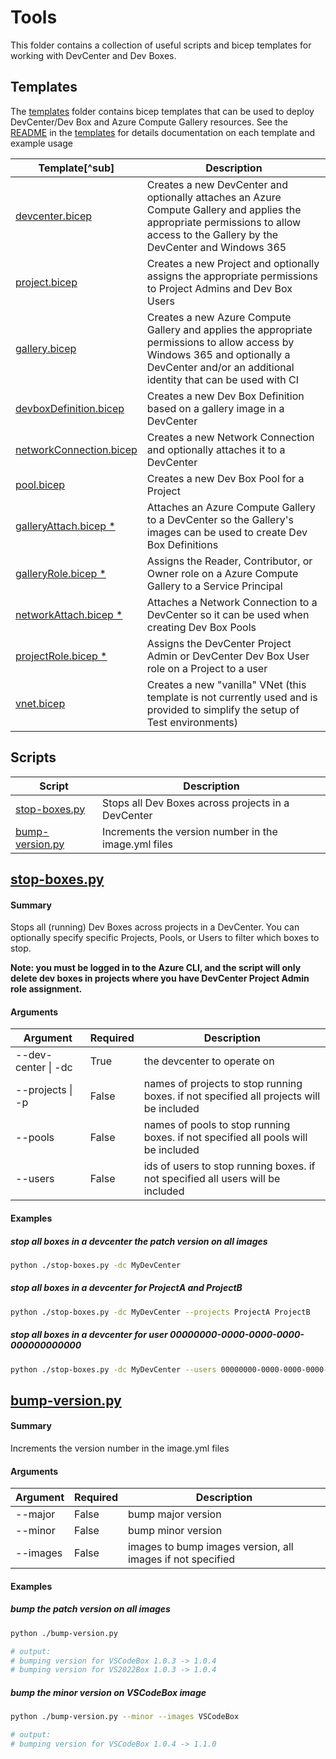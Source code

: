# Tools

This folder contains a collection of useful scripts and bicep templates for working with DevCenter and Dev Boxes.

## Templates

The [templates](templates) folder contains bicep templates that can be used to deploy DevCenter/Dev Box and Azure Compute Gallery resources.  See the [README](templates/README.md) in the [templates](templates) for details documentation on each template and example usage

| Template[^sub] | Description |
| -------------- | ----------- |
| [devcenter.bicep](templates/README.md#devcenterbicep) | Creates a new DevCenter and optionally attaches an Azure Compute Gallery and applies the appropriate permissions to allow access to the Gallery by the DevCenter and Windows 365 |
| [project.bicep](templates/README.md#projectbicep) | Creates a new Project and optionally assigns the appropriate permissions to Project Admins and Dev Box Users |
| [gallery.bicep](templates/README.md#gallerybicep) | Creates a new Azure Compute Gallery and applies the appropriate permissions to allow access by Windows 365 and optionally a DevCenter and/or an additional identity that can be used with CI |
| [devboxDefinition.bicep](templates/README.md#devboxdefinitionbicep) | Creates a new Dev Box Definition based on a gallery image in a DevCenter |
| [networkConnection.bicep](templates/README.md#networkconnectionbicep) | Creates a new Network Connection and optionally attaches it to a DevCenter |
| [pool.bicep](templates/README.md#poolbicep) | Creates a new Dev Box Pool for a Project |
| [galleryAttach.bicep \*](templates/README.md#galleryattachbicep) | Attaches an Azure Compute Gallery to a DevCenter so the Gallery's images can be used to create Dev Box Definitions |
| [galleryRole.bicep \*](templates/README.md#galleryrolebicep) | Assigns the Reader, Contributor, or Owner role on a Azure Compute Gallery to a Service Principal |
| [networkAttach.bicep \*](templates/README.md#networkattachbicep) | Attaches a Network Connection to a DevCenter so it can be used when creating Dev Box Pools  |
| [projectRole.bicep \*](templates/README.md#projectrolebicep) | Assigns the DevCenter Project Admin or DevCenter Dev Box User role on a Project to a user |
| [vnet.bicep](templates/README.md#vnetbicep) | Creates a new "vanilla" VNet (this template is not currently used and is provided to simplify the setup of Test environments) |

## Scripts

| Script | Description |
| -------------- | ----------- |
| [stop-boxes.py](#stop-boxespy) | Stops all Dev Boxes across projects in a DevCenter |
| [bump-version.py](#bump-versionpy) | Increments the version number in the image.yml files |

## [stop-boxes.py](stop-boxes.py)

#### Summary

Stops all (running) Dev Boxes across projects in a DevCenter. You can optionally specify specific Projects, Pools, or Users to filter which boxes to stop.

**Note: you must be logged in to the Azure CLI, and the script will only delete dev boxes in projects where you have DevCenter Project Admin role assignment.**

#### Arguments

| Argument | Required | Description |
| -------- | -------- | ----------- |
| --dev-center \| -dc | True | the devcenter to operate on |
| --projects \| -p | False | names of projects to stop running boxes. if not specified all projects will be included |
| --pools | False | names of pools to stop running boxes. if not specified all pools will be included |
| --users | False | ids of users to stop running boxes. if not specified all users will be included |

#### Examples

##### stop all boxes in a devcenter the patch version on all images

```sh
python ./stop-boxes.py -dc MyDevCenter
```

##### stop all boxes in a devcenter for ProjectA and ProjectB

```sh
python ./stop-boxes.py -dc MyDevCenter --projects ProjectA ProjectB
```

##### stop all boxes in a devcenter for user 00000000-0000-0000-0000-000000000000

```sh
python ./stop-boxes.py -dc MyDevCenter --users 00000000-0000-0000-0000-000000000000
```

## [bump-version.py](bump-version.py)

#### Summary

Increments the version number in the image.yml files

#### Arguments

| Argument | Required | Description |
| -------- | -------- | ----------- |
| --major | False | bump major version |
| --minor | False | bump minor version |
| --images | False | images to bump images version, all images if not specified |

#### Examples

##### bump the patch version on all images

```sh
python ./bump-version.py

# output:
# bumping version for VSCodeBox 1.0.3 -> 1.0.4
# bumping version for VS2022Box 1.0.3 -> 1.0.4
```

##### bump the minor version on VSCodeBox image

```sh
python ./bump-version.py --minor --images VSCodeBox

# output:
# bumping version for VSCodeBox 1.0.4 -> 1.1.0
```
